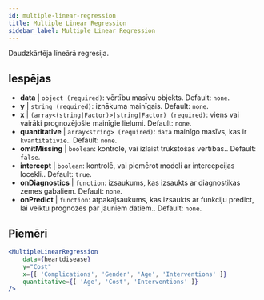 ```yaml
---
id: multiple-linear-regression
title: Multiple Linear Regression
sidebar_label: Multiple Linear Regression
---
```


Daudzkārtēja lineārā regresija.

## Iespējas

* __data__ | `object (required)`: vērtību masīvu objekts. Default: `none`.
* __y__ | `string (required)`: iznākuma mainīgais. Default: `none`.
* __x__ | `(array<(string|Factor)>|string|Factor) (required)`: viens vai vairāki prognozējošie mainīgie lielumi. Default: `none`.
* __quantitative__ | `array<string> (required)`: `data` mainīgo masīvs, kas ir `kvantitatīvie`.. Default: `none`.
* __omitMissing__ | `boolean`: kontrolē, vai izlaist trūkstošās vērtības.. Default: `false`.
* __intercept__ | `boolean`: kontrolē, vai piemērot modeli ar intercepcijas locekli.. Default: `true`.
* __onDiagnostics__ | `function`: izsaukums, kas izsaukts ar diagnostikas zemes gabaliem. Default: `none`.
* __onPredict__ | `function`: atpakaļsaukums, kas izsaukts ar funkciju predict, lai veiktu prognozes par jauniem datiem.. Default: `none`.


## Piemēri

```jsx live
<MultipleLinearRegression 
    data={heartdisease} 
    y="Cost"
    x={[ 'Complications', 'Gender', 'Age', 'Interventions' ]}
    quantitative={[ 'Age', 'Cost', 'Interventions' ]}
/>
```

